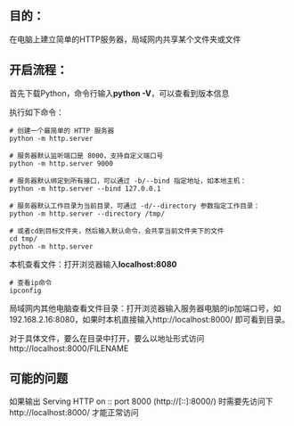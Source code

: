 ## 目的：

在电脑上建立简单的HTTP服务器，局域网内共享某个文件夹或文件

## 开启流程：

首先下载Python，命令行输入**python -V**，可以查看到版本信息

执行如下命令：

```shell
# 创建一个最简单的 HTTP 服务器
python -m http.server

# 服务器默认监听端口是 8000，支持自定义端口号
python -m http.server 9000

# 服务器默认绑定到所有接口，可以通过 -b/--bind 指定地址，如本地主机：
python -m http.server --bind 127.0.0.1

# 服务器默认工作目录为当前目录，可通过 -d/--directory 参数指定工作目录：
python -m http.server --directory /tmp/

# 或者cd到目标文件夹，然后输入默认命令，会共享当前文件夹下的文件
cd tmp/
python -m http.server 

```

本机查看文件：打开浏览器输入**localhost:8080**

```shell
# 查看ip命令
ipconfig
```

局域网内其他电脑查看文件目录：打开浏览器输入服务器电脑的ip加端口号，如192.168.2.16:8080，如果时本机直接输入http://localhost:8000/ 即可看到目录。

对于具体文件，要么在目录中打开，要么以地址形式访问 http://localhost:8000/FILENAME

## 可能的问题

如果输出 Serving HTTP on :: port 8000 (http://[::]:8000/) 时需要先访问下 http://localhost:8000/ 才能正常访问